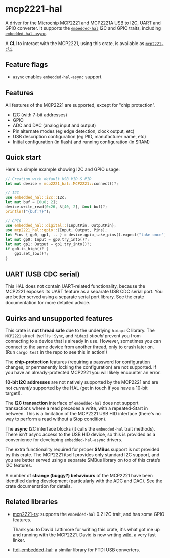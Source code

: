 # mcp2221-hal

A driver for the [Microchip MCP2221][microchip] and MCP2221A USB to I2C, UART
and GPIO converter. It supports the [`embedded-hal`][] I2C and GPIO traits,
including [`embedded-hal-async`][].

A **CLI** to interact with the MCP2221, using this crate, is available as
[`mcp2221-cli`][].

## Feature flags

- `async` enables `embedded-hal-async` support.

## Features

All features of the MCP2221 are supported, except for "chip protection".

- I2C (with 7-bit addresses)
- GPIO
- ADC and DAC (analog input and output)
- Pin alternate modes (eg edge detection, clock output, etc)
- USB description configuration (eg PID, manufacturer name, etc)
- Initial configuration (in flash) and running configuration (in SRAM)

## Quick start

Here's a simple example showing I2C and GPIO usage:

```rust
// Creation with default USB VID & PID
let mut device = mcp2221_hal::MCP2221::connect()?;

// I2C
use embedded_hal::i2c::I2c;
let mut buf = [0u8; 2];
device.write_read(0x26, &[40, 2], &mut buf)?;
println!("{buf:?}");

// GPIO
use embedded_hal::digital::{InputPin, OutputPin};
use mcp2221_hal::gpio::{Input, Output, Pins};
let Pins { gp0, gp1, .. } = device.gpio_take_pins().expect("take once");
let mut gp0: Input = gp0.try_into()?;
let mut gp1: Output = gp1.try_into()?;
if gp0.is_high()? {
    gp1.set_low()?;
}
```

## UART (USB CDC serial)

This HAL does not contain UART-related functionality, because the MCP2221 exposes its
UART feature as a separate USB CDC serial port. You are better served using a separate
serial port library. See the crate documentation for more detailed advice.

## Quirks and unsupported features

This crate is **not thread safe** due to the underlying `hidapi` C library. The
`MCP2221` struct itself is `!Sync`, and `hidapi` _should_ prevent you from
connecting to a device that is already in use. However, sometimes you can
connect to the same device from another thread, only to crash later on. (Run
`cargo test` in the repo to see this in action!)

The **chip-protection** features (requiring a password for configuration
changes, or permanently locking the configuration) are not supported. If you
have an already-protected MCP2221 you will likely encounter an error.

**10-bit I2C addresses** are not natively supported by the MCP2221 and are not
_currently_ supported by the HAL (get in touch if you have a 10-bit target!).

The **I2C transaction** interface of `embedded-hal` does not support transactions where
a read precedes a write, with a repeated-Start in between. This is a limitation of the
MCP2221 USB HID interface (there's no way to perform a read without a Stop condition).

The **async** I2C interface blocks (it calls the `embedded-hal` trait methods).
There isn't async access to the USB HID device, so this is provided as a
convenience for developing `embedded-hal-async` drivers.

The extra functionality required for proper **SMBus** support is not provided by this
crate. The MCP2221 itself provides only standard I2C support, and you are better
served using a separate SMBus library on top of this crate’s I2C features.

A number of **strange (buggy?) behaviours** of the MCP2221 have been identified
during development (particularly with the ADC and DAC). See the crate
documentation for details.

## Related libraries

- [mcp2221-rs][]: supports the `embedded-hal` 0.2 I2C trait, and has some GPIO features.

  Thank you to David Lattimore for writing this crate, it's what got me up and running
  with the MCP2221. David is now writing [wild][], a very fast linker.

- [ftdi-embedded-hal][]: a similar library for FTDI USB converters.

[microchip]: https://www.microchip.com/en-us/product/mcp2221a
[`embedded-hal`]: https://crates.io/crates/embedded-hal
[`embedded-hal-async`]: https://crates.io/crates/embedded-hal-async
[`mcp2221-cli`]: https://crates.io/crates/mcp2221-cli
[mcp2221-rs]: https://github.com/google/mcp2221-rs
[wild]: https://github.com/davidlattimore/wild
[ftdi-embedded-hal]: https://github.com/ftdi-rs/ftdi-embedded-hal

